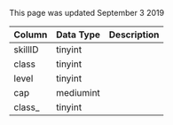 This page was updated September 3 2019

| Column  | Data Type | Description |
| ------- | --------- | ----------- |
| skillID | tinyint   |             |
| class   | tinyint   |             |
| level   | tinyint   |             |
| cap     | mediumint |             |
| class_  | tinyint   |             |
